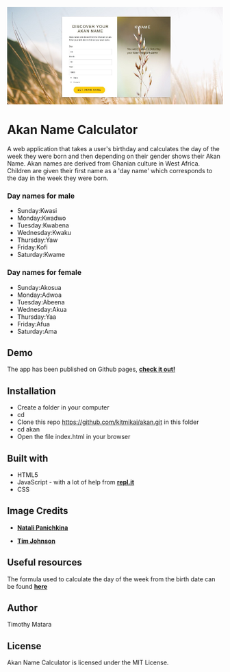 ![Page design](./img/page-small.JPG)
# Akan Name Calculator
A web application that takes a user's birthday and calculates the day of the week they were born and then depending on their gender shows their Akan Name. Akan names are derived from Ghanian culture in West Africa. Children are given their first name as a 'day name' which corresponds to the day in the week they were born.

### Day names for male
* Sunday:Kwasi
* Monday:Kwadwo
* Tuesday:Kwabena
* Wednesday:Kwaku
* Thursday:Yaw
* Friday:Kofi
* Saturday:Kwame

### Day names for female
* Sunday:Akosua
* Monday:Adwoa
* Tuesday:Abeena
* Wednesday:Akua
* Thursday:Yaa
* Friday:Afua
* Saturday:Ama

## Demo
The app has been published on Github pages, [**check it out!**](https://kitmikai.github.io/akan)

## Installation
* Create a folder in your computer
* cd <folder-you-created>
* Clone this repo https://github.com/kitmikai/akan.git in this folder
* cd akan
* Open the file index.html in your browser

## Built with
* HTML5
* JavaScript - with a lot of help from [**repl.it**](https://repl.it)
* CSS

## Image Credits
* [**Natali Panichkina**](https://images.unsplash.com/photo-1564900670759-65a518b337ff?ixlib=rb-1.2.1&q=80&fm=jpg&crop=entropy&cs=tinysrgb&dl=natali-panichkina-EyAcOBMAiSw-unsplash.jpg)

* [**Tim Johnson**](https://images.unsplash.com/photo-1523525385869-1bb0ba80c97d?ixlib=rb-1.2.1&q=80&fm=jpg&crop=entropy&cs=tinysrgb&dl=tim-johnson-BMljDPdeigw-unsplash.jpg)

## Useful resources
The formula used to calculate the day of the week from the birth date can be found [**here**](https://artofmemory.com/blog/how-to-calculate-the-day-of-the-week-4203.html)

## Author
Timothy Matara 

## License
Akan Name Calculator is licensed under the MIT License.
